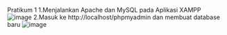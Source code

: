 Pratikum 1
1.Menjalankan Apache dan MySQL pada Aplikasi XAMPP
![image](https://github.com/Yosia29/Learn_Phpmyadmin/assets/160198067/c9d5f5ff-8045-4171-b4a9-6cc1f53d34fd)
2.Masuk ke http://localhost/phpmyadmin dan membuat database baru 
![image](https://github.com/Yosia29/Learn_Phpmyadmin/assets/160198067/c25c65ac-caeb-4ab2-b0b6-9c21a5dcccc9)
